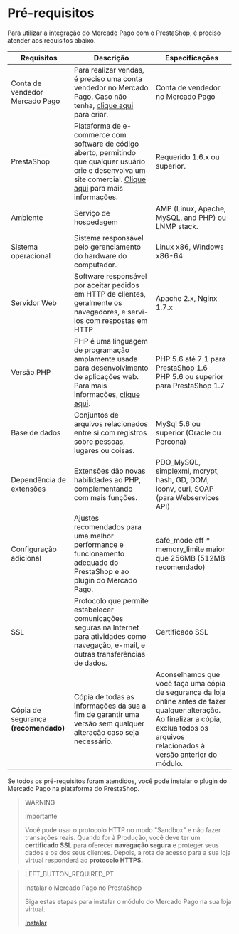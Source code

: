# Pré-requisitos

Para utilizar a integração do Mercado Pago com o PrestaShop, é preciso atender aos requisitos abaixo. 

| Requisitos | Descrição | Especificações |
|---|---|---|
| Conta de vendedor Mercado Pago | Para realizar vendas, é preciso uma conta vendedor no Mercado Pago. Caso não tenha, [clique aqui](https://www.mercadopago[FAKER][URL][DOMAIN]/hub/registration/landing) para criar.| Conta de vendedor no Mercado Pago |
| PrestaShop | Plataforma de e-commerce com software de código aberto, permitindo que qualquer usuário crie e desenvolva um site comercial. [Clique aqui](https://www.prestashop.com/pt/) para mais informações. | Requerido 1.6.x ou superior. |
| Ambiente | Serviço de hospedagem | AMP (Linux, Apache, MySQL, and PHP) ou LNMP stack. |
| Sistema operacional | Sistema responsável pelo gerenciamento do hardware do computador. | Linux x86, Windows x86-64 |
| Servidor Web | Software responsável por aceitar pedidos em HTTP de clientes, geralmente os navegadores, e servi-los com respostas em HTTP | Apache 2.x, Nginx 1.7.x |
| Versão PHP | PHP é uma linguagem de programação amplamente usada para desenvolvimento de aplicações web. Para mais informações, [clique aqui](https://www.php.net/). | PHP 5.6 até 7.1 para PrestaShop 1.6 <br> PHP 5.6 ou superior para PrestaShop 1.7 |
| Base de dados | Conjuntos de arquivos relacionados entre si com registros sobre pessoas, lugares ou coisas. | MySql 5.6 ou superior (Oracle ou Percona) |
| Dependência de extensões | Extensões dão novas habilidades ao PHP, complementando com mais funções. | PDO_MySQL, simplexml, mcrypt, hash, GD, DOM, iconv, curl, SOAP (para Webservices API) |
| Configuração adicional | Ajustes recomendados para uma melhor performance e funcionamento adequado do PrestaShop e ao plugin do Mercado Pago. | safe_mode off * memory_limite maior que 256MB (512MB recomendado) |
| SSL | Protocolo que permite estabelecer comunicações seguras na Internet para atividades como navegação, e-mail, e outras transferências de dados. | Certificado SSL |
| Cópia de segurança **(recomendado)** | Cópia de todas as informações da sua a fim de garantir uma versão sem qualquer alteração caso seja necessário. | Aconselhamos que você faça uma cópia de segurança da loja online antes de fazer qualquer alteração. Ao finalizar a cópia, exclua todos os arquivos relacionados à versão anterior do módulo. |

Se todos os pré-requisitos foram atendidos, você pode instalar o plugin do Mercado Pago na plataforma do PrestaShop.

> WARNING
>
> Importante
>
> Você pode usar o protocolo HTTP no modo "Sandbox" e não fazer transações reais. Quando for à Produção, você deve ter um **certificado SSL** para oferecer **navegação segura** e proteger seus dados e os dos seus clientes. Depois, a rota de acesso para a sua loja virtual responderá ao **protocolo HTTPS**.

> LEFT_BUTTON_REQUIRED_PT
>
> Instalar o Mercado Pago no PrestaShop
>
> Siga estas etapas para instalar o módulo do Mercado Pago na sua loja virtual.
>
> [Instalar](https://www.mercadopago[FAKER][URL][DOMAIN]/developers/pt/guides/plugins/prestashop/instalation)